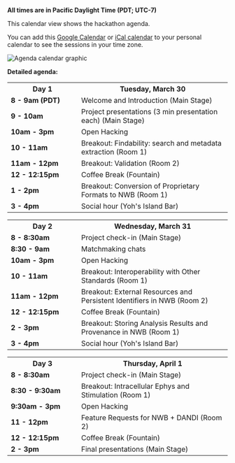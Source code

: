 **All times are in Pacific Daylight Time (PDT; UTC-7)**

This calendar view shows the hackathon agenda.

You can add this [Google Calendar](https://calendar.google.com/calendar/u/0/embed?src=c_fqnrfjf0u72bqcp9u3qo3hmdfk@group.calendar.google.com&ctz=America/Los_Angeles) or [iCal calendar](https://calendar.google.com/calendar/ical/c_fqnrfjf0u72bqcp9u3qo3hmdfk%40group.calendar.google.com/public/basic.ics) to your personal calendar to see the sessions in your time zone.

<img alt="Agenda calendar graphic" src="agenda/hackathon_agenda.png">

**Detailed agenda:**

<table width="400">
  <tr>
    <th style="width:145px"><b>Day 1</b></th>
    <th><b>Tuesday, March 30</b></th>
  </tr>
  <tr>
    <td><b>8 - 9am (PDT)</b></td>
    <td>Welcome and Introduction (Main Stage)</td>
  </tr>
  <tr>
    <td><b>9 - 10am</b></td>
    <td>Project presentations (3 min presentation each) (Main Stage)
    </td>
  </tr>
  <tr>
    <td><b>10am - 3pm</b></td>
    <td>Open Hacking
    </td>
  </tr>
  <tr>
    <td><b>10 - 11am</b></td>
    <td>Breakout: Findability: search and metadata extraction (Room 1)
    </td>
  </tr>
  <tr>
    <td><b>11am - 12pm</b></td>
    <td>Breakout: Validation (Room 2)
    </td>
  </tr>
  <tr>
    <td><b>12 - 12:15pm</b></td>
    <td>Coffee Break (Fountain)
    </td>
  </tr>
  <tr>
    <td><b>1 - 2pm</b></td>
    <td>Breakout: Conversion of Proprietary Formats to NWB (Room 1)
    </td>
  </tr>
  <tr>
    <td><b>3 - 4pm</b></td>
    <td>Social hour (Yoh's Island Bar)
    </td>
  </tr>
</table>

<table width="400">
  <tr>
    <th style="width:145px"><b>Day 2</b></th>
    <th><b>Wednesday, March 31</b></th>
  </tr>
  <tr>
    <td><b>8 - 8:30am</b></td>
    <td>Project check-in (Main Stage)
    </td>
  </tr>
  <tr>
    <td><b>8:30 - 9am</b></td>
    <td>Matchmaking chats
    </td>
  </tr>
  <tr>
    <td><b>10am - 3pm</b></td>
    <td>Open Hacking
    </td>
  </tr>
  <tr>
    <td><b>10 - 11am</b></td>
    <td>Breakout: Interoperability with Other Standards (Room 1)
    </td>
  </tr>
  <tr>
    <td><b>11am - 12pm</b></td>
    <td>Breakout: External Resources and Persistent Identifiers in NWB (Room 2)
    </td>
  </tr>
  <tr>
    <td><b>12 - 12:15pm</b></td>
    <td>Coffee Break (Fountain)
    </td>
  </tr>
  <tr>
    <td><b>2 - 3pm</b></td>
    <td>Breakout: Storing Analysis Results and Provenance in NWB (Room 1)
    </td>
  </tr>
  <tr>
    <td><b>3 - 4pm</b></td>
    <td>Social hour (Yoh's Island Bar)
    </td>
  </tr>
</table>

<table width="400">
  <tr>
    <th style="width:145px"><b>Day 3</b></th>
    <th><b>Thursday, April 1</b></th>
  </tr>
  <tr>
    <td><b>8 - 8:30am</b></td>
    <td>Project check-in (Main Stage)
    </td>
  </tr>
  <tr>
    <td><b>8:30 - 9:30am</b></td>
    <td>Breakout: Intracellular Ephys and Stimulation (Room 1)
    </td>
  </tr>
  <tr>
    <td><b>9:30am - 3pm</b></td>
    <td>Open Hacking
    </td>
  </tr>
  <tr>
    <td><b>11 - 12pm</b></td>
    <td>Feature Requests for NWB + DANDI (Room 2)
    </td>
  </tr>
  <tr>
    <td><b>12 - 12:15pm</b></td>
    <td>Coffee Break (Fountain)
    </td>
  </tr>
  <tr>
    <td><b>2 - 3pm</b></td>
    <td>Final presentations (Main Stage)
    </td>
  </tr>
</table>
